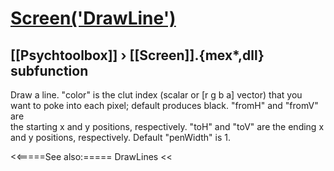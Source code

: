 # [Screen('DrawLine')](Screen-DrawLine) 
## [[Psychtoolbox]] &#8250; [[Screen]].{mex*,dll} subfunction


Draw a line. "color" is the clut index (scalar or [r g b a] vector) that you  
want to poke into each pixel; default produces black. "fromH" and "fromV" are  
the starting x and y positions, respectively. "toH" and "toV" are the ending x  
and y positions, respectively. Default "penWidth" is 1.   


<<=====See also:=====
DrawLines
<<
